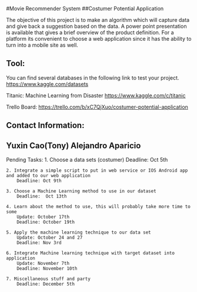 #Movie Recommender System
##Costumer Potential Application

The objective of this project is to make an algorithm which will capture data and give back a suggestion based on the data.
A power point presentation is available that gives a brief overview of the product definition.
For a platform its convenient to choose a web application since it has the ability to turn into a mobile site as well.

Tool:
-------------------
You can find several databases in the following link to test your project.
https://www.kaggle.com/datasets

Titanic: Machine Learning from Disaster
https://www.kaggle.com/c/titanic

Trello Board:
https://trello.com/b/xC7QjXuo/costumer-potential-application

Contact Information:
-------------------
Yuxin Cao(Tony)
Alejandro Aparicio
-------------------

Pending Tasks:
	1. Choose a data sets (costumer)
		Deadline: Oct 5th 

	2. Integrate a simple script to put in web service or IOS Android app and added to our web application
		Deadline: Oct 9th 

	3. Choose a Machine Learning method to use in our dataset
		Deadline:  Oct 13th 

	4. Learn about the method to use, this will probably take more time to some
		Update: October 17th 
		Deadline: October 19th 

	5. Apply the machine learning technique to our data set
		Update: October 24 and 27
		Deadline: Nov 3rd 

	6. Integrate Machine learning technique with target dataset into application
		Update: November 7th 
		Deadline: November 10th 

	7. Miscellaneous stuff and party
		Deadline: December 5th

 



